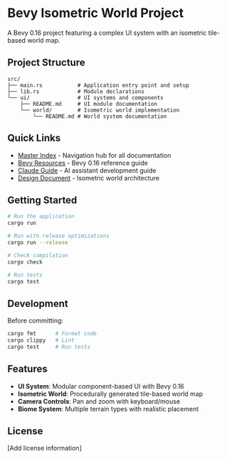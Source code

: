 # Bevy Isometric World Project

A Bevy 0.16 project featuring a complex UI system with an isometric tile-based world map.

## Project Structure

```
src/
├── main.rs           # Application entry point and setup
├── lib.rs            # Module declarations
└── ui/               # UI systems and components
    ├── README.md     # UI module documentation
    └── world/        # Isometric world implementation
        └── README.md # World system documentation
```

## Quick Links

- [Master Index](./INDEX.md) - Navigation hub for all documentation
- [Bevy Resources](./BEVY_RESOURCES.md) - Bevy 0.16 reference guide
- [Claude Guide](./CLAUDE.md) - AI assistant development guide
- [Design Document](./docs/ISOMETRIC_MAP_DESIGN.md) - Isometric world architecture

## Getting Started

```bash
# Run the application
cargo run

# Run with release optimizations
cargo run --release

# Check compilation
cargo check

# Run tests
cargo test
```

## Development

Before committing:
```bash
cargo fmt      # Format code
cargo clippy   # Lint
cargo test     # Run tests
```

## Features

- **UI System**: Modular component-based UI with Bevy 0.16
- **Isometric World**: Procedurally generated tile-based world map
- **Camera Controls**: Pan and zoom with keyboard/mouse
- **Biome System**: Multiple terrain types with realistic placement

## License

[Add license information]